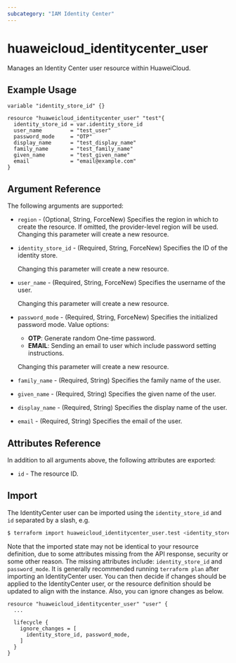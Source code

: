 ```yaml
---
subcategory: "IAM Identity Center"
---
```


# huaweicloud_identitycenter_user

Manages an Identity Center user resource within HuaweiCloud.

## Example Usage

```hcl
variable "identity_store_id" {}

resource "huaweicloud_identitycenter_user" "test"{
  identity_store_id = var.identity_store_id
  user_name         = "test_user"
  password_mode     = "OTP"
  display_name      = "test_display_name"
  family_name       = "test_family_name"
  given_name        = "test_given_name"
  email             = "email@example.com"
}
```

## Argument Reference

The following arguments are supported:

* `region` - (Optional, String, ForceNew) Specifies the region in which to create the resource.
  If omitted, the provider-level region will be used. Changing this parameter will create a new resource.

* `identity_store_id` - (Required, String, ForceNew) Specifies the ID of the identity store.

  Changing this parameter will create a new resource.

* `user_name` - (Required, String, ForceNew) Specifies the username of the user.

  Changing this parameter will create a new resource.

* `password_mode` - (Required, String, ForceNew) Specifies the initialized password mode. Value options:
  + **OTP**: Generate random One-time password.
  + **EMAIL**: Sending an email to user which include password setting instructions.

  Changing this parameter will create a new resource.

* `family_name` - (Required, String) Specifies the family name of the user.

* `given_name` - (Required, String) Specifies the given name of the user.

* `display_name` - (Required, String) Specifies the display name of the user.

* `email` - (Required, String) Specifies the email of the user.

## Attributes Reference

In addition to all arguments above, the following attributes are exported:

* `id` - The resource ID.

## Import

The IdentityCenter user can be imported using the `identity_store_id` and `id` separated by a slash, e.g.

```bash
$ terraform import huaweicloud_identitycenter_user.test <identity_store_id>/<id>
```

Note that the imported state may not be identical to your resource definition, due to some attributes missing from the
API response, security or some other reason. The missing attributes include: `identity_store_id` and `password_mode`.
It is generally recommended running `terraform plan` after importing an IdentityCenter user. You can then decide if
changes should be applied to the IdentityCenter user, or the resource definition should be updated to align with the
instance. Also, you can ignore changes as below.

```hcl
resource "huaweicloud_identitycenter_user" "user" {
  ...

  lifecycle {
    ignore_changes = [
      identity_store_id, password_mode,
    ]
  }
}
```

